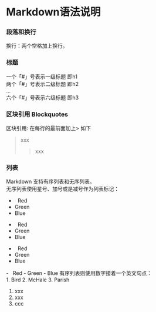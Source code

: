 # Markdown语法说明  

### 段落和换行  
换行：两个空格加上换行。

### 标题
一个「#」号表示一级标题 即h1  
两个「#」号表示二级标题 即h2  
...  
六个「#」号表示六级标题 即h3  

### 区块引用 Blockquotes
区块引用: 在每行的最前面加上> 如下  

> xxx  
> >xxx

### 列表  
Markdown 支持有序列表和无序列表。  
无序列表使用星号、加号或是减号作为列表标记：  
<div>
  
*   Red
*   Green
*   Blue
  
+   Red
+   Green
+   Blue

-   Red
-   Green
-   Blue

</div>
-   Red
-   Green
-   Blue
有序列表则使用数字接着一个英文句点：
<div>
1.  Bird
2.  McHale
3.  Parish
</div>  

1. xxx
2. xxx
3. ccc  




